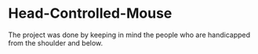# Head-Controlled-Mouse
The project was done by keeping in mind the people who are handicapped from the shoulder and below.
